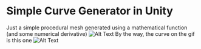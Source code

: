 # Simple Curve Generator in Unity

Just a simple procedural mesh generated using a mathematical function (and some numerical derivative)
![Alt Text](https://github.com/josemorval/SimpleCurveGenerator/blob/master/img/curve.gif)
By the way, the curve on the gif is this one
![Alt Text](https://github.com/josemorval/SimpleCurveGenerator/blob/master/img/function.png)
